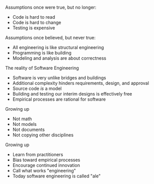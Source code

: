 Assumptions once were true, but no longer:
 * Code is hard to read
 * Code is hard to change
 * Testing is expensive

Assumptions once believed, but never true:
 * All engineering is like structural engineering
 * Programming is like building
 * Modeling and analysis are about correctness

The reality of Software Engineering
 * Software is very unlike bridges and buildings
 * Additional complexity hinders requirements, design, and approval
 * Source code _is_ a model
 * Building and testing our interim designs is effectively free
 * Empirical processes are rational for software

Growing up
 * Not math
 * Not models
 * Not documents
 * Not copying other disciplines

Growing up
 * Learn from practitioners
 * Bias toward empirical processes
 * Encourage continued innovation
 * Call what works "engineering"
 * Today software engineering is called "ale"